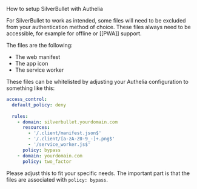 How to setup SilverBullet with Authelia

For SilverBullet to work as intended, some files will need to be excluded from your authentication method of choice. These files always need to be accessible, for example for offline or [[PWA]] support.

The files are the following:
- The web manifest
- The app icon
- The service worker

These files can be whitelisted by adjusting your Authelia configuration to something like this:

```yaml
access_control:
  default_policy: deny
  
  rules:
    - domain: silverbullet.yourdomain.com
      resources:
        - '/.client/manifest.json$'
        - '/.client/[a-zA-Z0-9_-]+.png$'
        - '/service_worker.js$'
      policy: bypass
    - domain: yourdomain.com
      policy: two_factor
```

Please adjust this to fit your specific needs. The important part is that the files are associated with `policy: bypass`.

